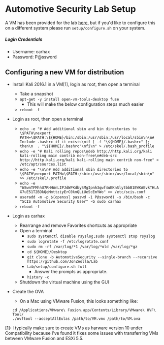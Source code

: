 # Automotive Security Lab Setup
A VM has been provided for the lab [here](https://drive.google.com/open?id=0B2NDLONqoOuTRFJvY0g0dU5RZWc), but if you'd like to configure this on a different system please run `setup/configure.sh` on your system.  
##### Login Credentials  
* Username:  carhax  
* Password:  P@ssword  
  
## Configuring a new VM for distribution  
* Install Kali 2016.1 in a VM[1], login as root, then open a terminal  
  * Take a snapshot  
  * `apt-get -y install open-vm-tools-desktop fuse`  
    * This will make the below configuration steps much easier  
  * `reboot -f`  
* Login as root, then open a terminal
  * `echo -e "# Add additional sbin and bin directories to \$PATH\nexport PATH=\$PATH:\${HOME}/bin:/sbin:/usr/sbin:/usr/local/sbin\n\n# Include .bashrc if it exists\nif [ -f "\${HOME}/.bashrc" ]; then\n  . "\${HOME}/.bashrc"\nfi\n" > /etc/skel/.bash_profile`  
  * `echo -e "# Kali rolling repos\ndeb http://http.kali.org/kali kali-rolling main contrib non-free\n#deb-src http://http.kali.org/kali kali-rolling main contrib non-free" > /etc/apt/sources.list`  
  * `echo -e "\n\n# Add additional sbin directories to \$PATH\nexport PATH=\$PATH:/sbin:/usr/sbin:/usr/local/sbin\n" >> /etc/skel/.profile`  
  * `echo -e "W8wnTFMhhU7RHHAnLIPJdWPKdbySMgIpnh3qwf4uEKnSlytbbB1EWKAEvkTHLAX7uE51T2BDkQqMmttziyErC0kmQLiUeScEmYWo" >> /etc/scis.conf`  
  * `useradd -m -p $(openssl passwd -1 P@ssword) -s /bin/bash -c "SCIS Automotive Security User" -G sudo carhax`  
  * `reboot -f`  
* Login as carhax  
  * Rearrange and remove Favorites shortcuts as appropriate  
  * Open a terminal  
    * `sudo systemctl disable rsyslog;sudo systemctl stop rsyslog`  
    * `sudo logrotate -f /etc/logrotate.conf`  
    * `sudo rm -rf /var/log/*1 /var/log/*old /var/log/*gz`  
    * `cd ${HOME}/Desktop`  
    * `git clone -b AutomotiveSecurity --single-branch --recursive https://github.com/JonZeolla/Lab`  
    * `Lab/setup/configure.sh full`  
      * Answer the prompts as appropriate.  
    * `history -c`  
  * Shutdown the virtual machine using the GUI  
* Create the OVA  
  * On a Mac using VMware Fusion, this looks something like:  

   `cd /Applications/VMware\ Fusion.app/Contents/Library/VMware\ OVF\ Tool/`  
   `./ovftool --acceptAllEulas /path/to/VM.vmx /path/to/VM.ova`  

[1]:  I typically make sure to create VMs as harware version 10 under Compatibility because I've found it fixes some issues with transferring VMs between VMware Fusion and ESXi 5.5.  

